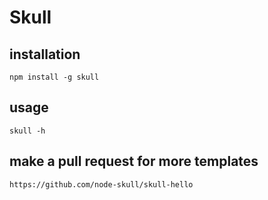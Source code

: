 # Skull

## installation

    npm install -g skull

## usage

    skull -h

## make a pull request for more templates

    https://github.com/node-skull/skull-hello
